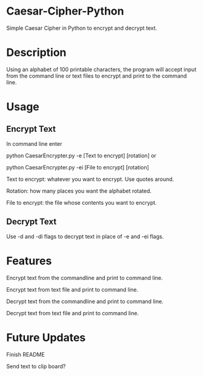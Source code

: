 # Caesar-Cipher-Python
Simple Caesar Cipher in Python to encrypt and decrypt text.

# Description
Using an alphabet of 100 printable characters, the program will accept input from the command line or text files to encrypt and print to the command line.
# Usage
## Encrypt Text
In command line enter 

python CaesarEncrypter.py -e \[Text to encrypt] \[rotation] or

python CaesarEncrypter.py -ei \[File to encrypt] \[rotation]

Text to encrypt: whatever you want to encrypt. Use quotes around.

Rotation: how many places you want the alphabet rotated.

File to encrypt: the file whose contents you want to encrypt.

## Decrypt Text

Use -d and -di flags to decrypt text in place of -e and -ei flags.

# Features
Encrypt text from the commandline and print to command line.

Encrypt text from text file and print to command line.

Decrypt text from the commandline and print to command line.

Decrypt text from text file and print to command line.

# Future Updates
Finish README

Send text to clip board?
